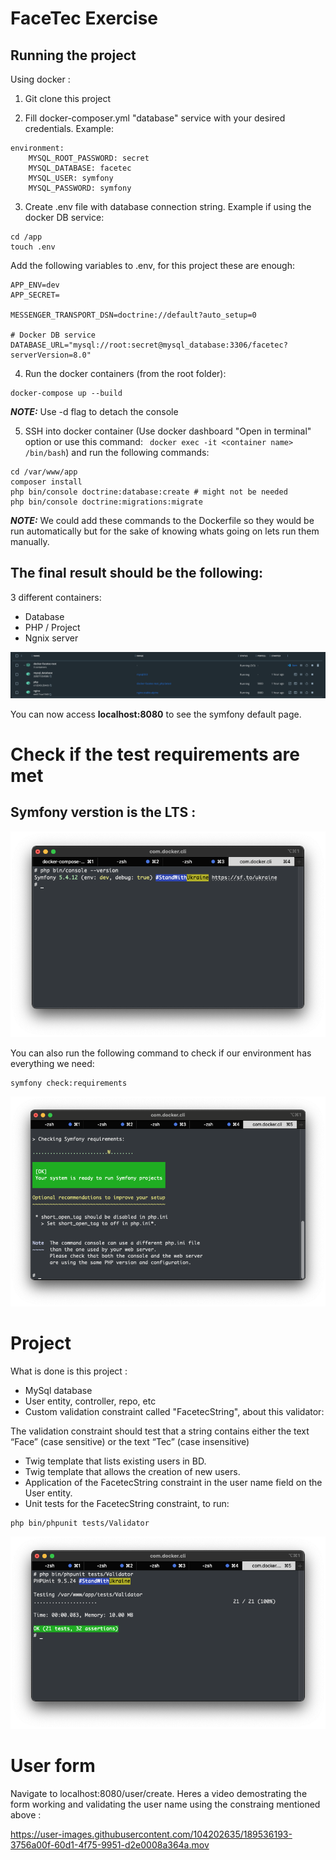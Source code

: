 # FaceTec Exercise

## Running the project

Using docker :

1. Git clone this project

2. Fill docker-composer.yml "database" service with your desired credentials. Example:

```
environment:
    MYSQL_ROOT_PASSWORD: secret
    MYSQL_DATABASE: facetec
    MYSQL_USER: symfony
    MYSQL_PASSWORD: symfony
```

3. Create .env file with database connection string. Example if using the docker DB service:

```
cd /app
touch .env
```

Add the following variables to .env, for this project these are enough:


```
APP_ENV=dev
APP_SECRET=

MESSENGER_TRANSPORT_DSN=doctrine://default?auto_setup=0

# Docker DB service
DATABASE_URL="mysql://root:secret@mysql_database:3306/facetec?serverVersion=8.0"
```

4. Run the docker containers (from the root folder):

```
docker-compose up --build
```

**_NOTE:_**  Use -d flag to detach the console

5. SSH into docker container (Use docker dashboard "Open in terminal" option or use this command: ```
docker exec -it <container name> /bin/bash```) and run the following commands:

```
cd /var/www/app
composer install
php bin/console doctrine:database:create # might not be needed
php bin/console doctrine:migrations:migrate
```
**_NOTE:_**  We could add these commands to the Dockerfile so they would be run automatically but for the sake of knowing whats going on lets run them manually.

## The final result should be the following:

3 different containers:

- Database
- PHP / Project
- Ngnix server

![Docker containers](get-started-guide-images/docker-containers.png "Docker containers")

You can now access **localhost:8080** to see the symfony default page.


# Check if the test requirements are met

## Symfony verstion is the LTS :

![Docker containers](get-started-guide-images/LTS.png "Docker containers")

You can also run the following command to check if our environment has everything we need:

```
symfony check:requirements
```
![Docker containers](get-started-guide-images/symfony-requirements.png "Docker containers")

# Project

What is done is this project :

- MySql database
- User entity, controller, repo, etc
- Custom validation constraint called "FacetecString", about this validator:

The validation constraint should test that a string contains either the text “Face” (case sensitive) or the text “Tec” (case insensitive)

- Twig template that lists existing users in BD.
- Twig template that allows the creation of new users.
- Application of the FacetecString constraint in the user name field on the User entity.
- Unit tests for the FacetecString constraint, to run:

``` 
php bin/phpunit tests/Validator
```

![Docker containers](get-started-guide-images/unit-tests.png "Docker containers")

# User form 

Navigate to localhost:8080/user/create.
Heres a video demostrating the form working and validating the user name using the constraing mentioned above :

https://user-images.githubusercontent.com/104202635/189536193-3756a00f-60d1-4f75-9951-d2e0008a364a.mov

